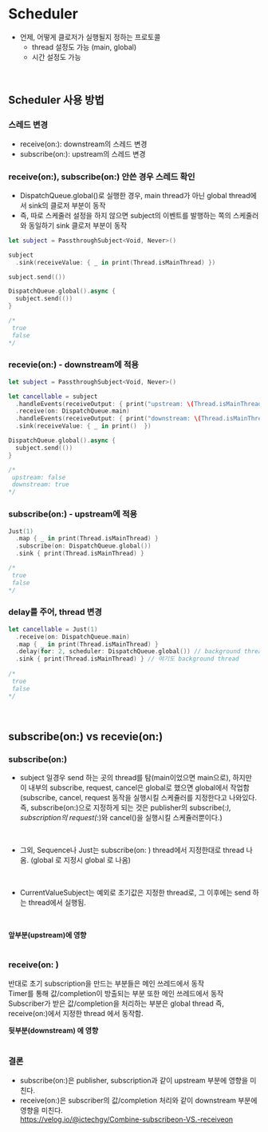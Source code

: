 # Scheduler
- 언제, 어떻게 클로저가 실행될지 정하는 프로토콜
  - thread 설정도 가능 (main, global)
  - 시간 설정도 가능
<br/>

## Scheduler 사용 방법
### 스레드 변경
- receive(on:): downstream의 스레드 변경
- subscribe(on:): upstream의 스레드 변경

### receive(on:), subscribe(on:) 안쓴 경우 스레드 확인
- DispatchQueue.global()로 실행한 경우, main thread가 아닌 global thread에서 sink의 클로저 부분이 동작
- 즉, 따로 스케줄러 설정을 하지 않으면 subject의 이벤트를 발행하는 쪽의 스케줄러와 동일하기 sink 클로저 부분이 동작

```Swift
let subject = PassthroughSubject<Void, Never>()

subject
  .sink(receiveValue: { _ in print(Thread.isMainThread) })

subject.send(())

DispatchQueue.global().async {
  subject.send(())
}

/*
 true
 false
*/
```

### recevie(on:) - downstream에 적용
```Swift
let subject = PassthroughSubject<Void, Never>()

let cancellable = subject
  .handleEvents(receiveOutput: { print("upstream: \(Thread.isMainThread)") })
  .receive(on: DispatchQueue.main)
  .handleEvents(receiveOutput: { print("downstream: \(Thread.isMainThread)") })
  .sink(receiveValue: { _ in print()  })

DispatchQueue.global().async {
  subject.send(())
}

/*
 upstream: false
 downstream: true
*/
```

### subscribe(on:) - upstream에 적용
```Swift
Just(1)
  .map { _ in print(Thread.isMainThread) }
  .subscribe(on: DispatchQueue.global())
  .sink { print(Thread.isMainThread) }

/*
 true
 false
*/
```

### delay를 주어, thread 변경
```Swift
let cancellable = Just(1)
  .receive(on: DispatchQueue.main)
  .map { _ in print(Thread.isMainThread) }
  .delay(for: 2, scheduler: DispatchQueue.global()) // background thread로 변경
  .sink { print(Thread.isMainThread) } // 여기도 background thread 
  
/*
 true
 false
*/
```
<br/>

## subscribe(on:) vs recevie(on:)
### subscribe(on:)
- subject 일경우 
send 하는 곳의 thread를 탐(main이었으면 main으로), 하지만 이 내부의 subscribe, request, cancel은 global로 했으면 global에서 작업함<br/>
(subscribe, cancel, request 동작을 실행시킬 스케쥴러를 지정한다고 나와있다.<br/>
즉, subscribe(on:)으로 지정하게 되는 것은 publisher의 subscribe(_:), subscription의 request(_:)와 cancel()을 실행시킬 스케쥴러뿐이다.)<br/>
<br/>

- 그외, Sequence나 Just는 subscribe(on: ) thread에서 지정한대로 thread 나옴. (global 로 지정시 global 로 나옴)
<br/>

- CurrentValueSubject는 예외로 
초기값은 지정한 thread로, 그 이후에는 send 하는 thread에서 실행됨.<br/>
<br/>

**앞부분(upstream)에 영향**<br/>
<br/>


### receive(on: )
반대로 초기 subscription을 만드는 부분들은 메인 쓰레드에서 동작<br/>
Timer를 통해 값/completion이 방출되는 부분 또한 메인 쓰레드에서 동작<br/>
Subscriber가 받은 값/completion을 처리하는 부분은 global thread 즉, receive(on:)에서 지정한 thread 에서 동작함.<br/>

**뒷부분(downstream) 에 영향**<br/>
<br/>

### 결론
- subscribe(on:)은 publisher, subscription과 같이 upstream 부분에 영향을 미친다.<br/>
- receive(on:)은 subscriber의 값/completion 처리와 같이 downstream 부분에 영향을 미친다.<br/>
https://velog.io/@ictechgy/Combine-subscribeon-VS.-receiveon<br/>
<br/>

